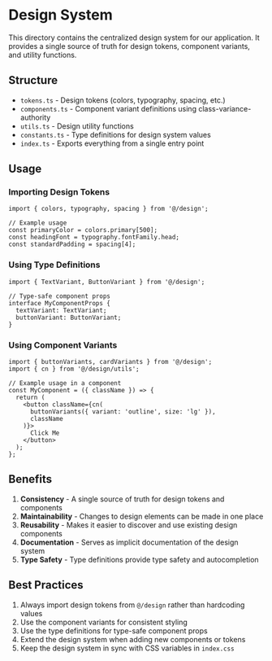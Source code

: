 # Design System

This directory contains the centralized design system for our application. It provides a single source of truth for design tokens, component variants, and utility functions.

## Structure

- `tokens.ts` - Design tokens (colors, typography, spacing, etc.)
- `components.ts` - Component variant definitions using class-variance-authority
- `utils.ts` - Design utility functions
- `constants.ts` - Type definitions for design system values
- `index.ts` - Exports everything from a single entry point

## Usage

### Importing Design Tokens

```tsx
import { colors, typography, spacing } from '@/design';

// Example usage
const primaryColor = colors.primary[500];
const headingFont = typography.fontFamily.head;
const standardPadding = spacing[4];
```

### Using Type Definitions

```tsx
import { TextVariant, ButtonVariant } from '@/design';

// Type-safe component props
interface MyComponentProps {
  textVariant: TextVariant;
  buttonVariant: ButtonVariant;
}
```

### Using Component Variants

```tsx
import { buttonVariants, cardVariants } from '@/design';
import { cn } from '@/design/utils';

// Example usage in a component
const MyComponent = ({ className }) => {
  return (
    <button className={cn(
      buttonVariants({ variant: 'outline', size: 'lg' }),
      className
    )}>
      Click Me
    </button>
  );
};
```

## Benefits

1. **Consistency** - A single source of truth for design tokens and components
2. **Maintainability** - Changes to design elements can be made in one place
3. **Reusability** - Makes it easier to discover and use existing design components
4. **Documentation** - Serves as implicit documentation of the design system
5. **Type Safety** - Type definitions provide type safety and autocompletion

## Best Practices

1. Always import design tokens from `@/design` rather than hardcoding values
2. Use the component variants for consistent styling
3. Use the type definitions for type-safe component props
4. Extend the design system when adding new components or tokens
5. Keep the design system in sync with CSS variables in `index.css`
